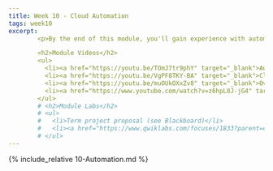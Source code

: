 ```yaml
---
title: Week 10 - Cloud Automation
tags: week10
excerpt: 
        <p>By the end of this module, you'll gain experience with automating cloud-based tasks, as well as understanding and using automation tools for managing and optimizing your applications.</p>

        <h2>Module Videos</h2>
        <ul>
          <li><a href="https://youtu.be/TOmJ7tr9phY" target="_blank">Automation Overview [11:32]</a></li>
          <li><a href="https://youtu.be/VgPF8TKY-BA" target="_blank">Cloud Build/Run Demo [14:20]</a></li>
          <li><a href="https://youtu.be/muOUkOXxZv8" target="_blank">Overview of Cloud Monitoring/Logging/Error Reporting [16:59]</a></li>
          <li><a href="https://www.youtube.com/watch?v=z6hpL8J-jG4" target="_blank">(Google Video) How to Find Cloud Logs and Manage Logging Costs [6:29]</a></li>
        </ul>
        # <h2>Module Labs</h2>
        # <ul>
        #   <li>Term project proposal (see Blackboard)</li>
        #   <li><a href="https://www.qwiklabs.com/focuses/1833?parent=catalog" target="_blank">QwikLabs - Monitoring and Logging for Cloud Functions [5 credits]</a></li>
        # </ul>
---  
```


{% include_relative 10-Automation.md %}
